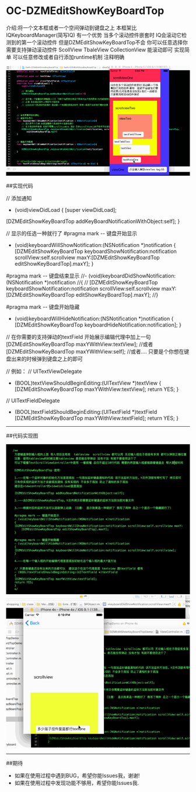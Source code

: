 # OC-DZMEditShowKeyBoardTop
介绍:将一个文本框或者一个空间弹动到键盘之上 本框架比IQKeyboardManager(简写IQ) 有一个优势 当多个滚动控件嵌套时 IQ会滚动它检测到的第一个滚动控件 但是DZMEditShowKeyBoardTop不会 你可以任意选择你需要支持弹动滚动控件 ScollView TbaleView CollectionView 能滚动即可 实现简单 可以任意修改或者自行添加runtime机制 注释明确 

![CarouselView in action](DemoOne.gif)

##实现代码

// 添加通知
- (void)viewDidLoad {
[super viewDidLoad];

[DZMEditShowKeyBoardTop addKeyBoardNotificationWithObject:self];
}

// 显示的任选一种就行了
#pragma mark -- 键盘开始显示
- (void)keyboardWillShowNotification:(NSNotification *)notification
{
[DZMEditShowKeyBoardTop keyboardShowNotification:notification scrollView:self.scrollview maxY:[DZMEditShowKeyBoardTop editShowKeyBoardTop].maxY];
}

#pragma mark -- 键盘结束显示
//- (void)keyboardDidShowNotification:(NSNotification *)notification
//{
//    [DZMEditShowKeyBoardTop keyboardShowNotification:notification scrollView:self.scrollview maxY:[DZMEditShowKeyBoardTop editShowKeyBoardTop].maxY];
//}

#pragma mark -- 键盘开始隐藏
- (void)keyboardWillHideNotification:(NSNotification *)notification
{
[DZMEditShowKeyBoardTop keyboardHideNotification:notification];
}

// 在你需要的支持弹动的textField 开始展示编辑代理中加上一句
[DZMEditShowKeyBoardTop maxYWithView:textView];
//或者
[DZMEditShowKeyBoardTop maxYWithView:self];
//或者.... 只要是个你想在键盘出来的时候弹到键盘之上的即可

// 例如：
// UITextViewDelegate
- (BOOL)textViewShouldBeginEditing:(UITextView *)textView
{
[DZMEditShowKeyBoardTop maxYWithView:textView];
return YES;
}

// UITextFieldDelegate
- (BOOL)textFieldShouldBeginEditing:(UITextField *)textField
[DZMEditShowKeyBoardTop maxYWithView:textField];
return YES;
}
--------------------------------------------------------------------------------------------------------------

##代码实现图

![CarouselView in action](Code.png)
![CarouselView in action](Demo.gif)

--------------------------------------------------------------------------------------------------------------



##期待
* 如果在使用过程中遇到BUG，希望你能Issues我，谢谢!
* 如果在使用过程中发现功能不够用，希望你能Issues我.